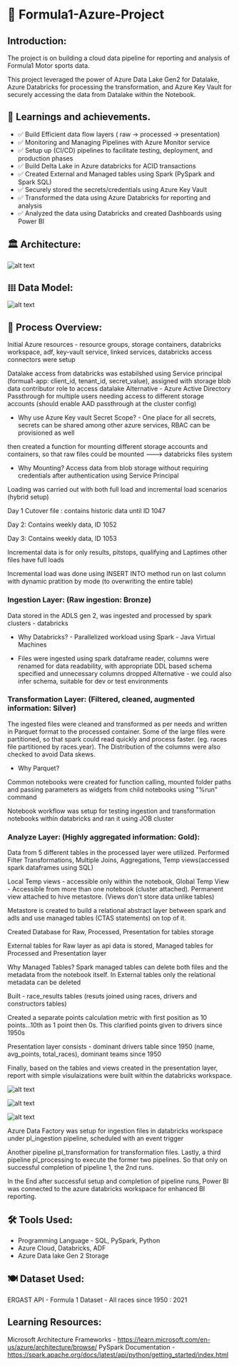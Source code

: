 # 🚀 Formula1-Azure-Project

## Introduction:

The project is on building a cloud data pipeline for reporting and analysis of Formula1 Motor sports data.

This project leveraged the power of Azure Data Lake Gen2 for Datalake, Azure Databricks for processing the transformation, and Azure Key Vault for securely accessing the data from Datalake within the Notebook.

## 🔑 Learnings and achievements.
- ✅ Build Efficient data flow layers ( raw -> processed -> presentation)
- ✅ Monitoring and Managing Pipelines with Azure Monitor service
- ✅ Setup up (CI/CD) pipelines to facilitate testing, deployment, and production phases
- ✅ Build Delta Lake in Azure databricks for ACID transactions
- ✅ Created External and Managed tables using Spark (PySpark and Spark SQL)
- ✅ Securely stored the secrets/credentials using Azure Key Vault
- ✅ Transformed the data using Azure Databricks for reporting and analysis
- ✅ Analyzed the data using Databricks and created Dashboards using Power BI

## 🏛️ Architecture:

![alt text](https://github.com/ashwin975/Formula1-Azure-Project/blob/main/Formula1-Azure%20(1).svg)

## 𝍖 Data Model:

![alt text](https://github.com/ashwin975/Formula1-Azure-Project/blob/main/formula1_ergast_db_data_model.png)

## 🧅 Process Overview:

Initial Azure resources - resource groups, storage containers, databricks workspace, adf, key-vault service, linked services, databricks access connectors were setup

Datalake access from databricks was estabilshed using Service principal (formua1-app: client_id, tenant_id, secret_value), assigned with storage blob data contributor role to access datalake
Alternative - Azure Active Directory Passthrough for multiple users needing access to different storage accounts (should enable AAD passthrough at the cluster config)

- Why use Azure Key vault Secret Scope? - One place for all secrets, secrets can be shared among other azure services, RBAC can be provisioned as well
  
then created a function for mounting different storage accounts and containers, so that raw files could be mounted ---> databricks files system

- Why Mounting? Access data from blob storage without requiring credentials after authentication using Service Principal

Loading was carried out with both full load and incremental load scenarios (hybrid setup)

Day 1 Cutover file : contains historic data until ID 1047

Day 2: Contains weekly data, ID 1052

Day 3: Contains weekly data, ID 1053

Incremental data is for only results, pitstops, qualifying and Laptimes other files have full loads

Incremental load was done using INSERT INTO method run on last column with dynamic pratition by mode (to overwriting the entire table)

### Ingestion Layer: (Raw ingestion: Bronze)

Data stored in the ADLS gen 2, was ingested and processed by spark clusters - databricks

- Why Databricks? - Parallelized workload using Spark - Java Virtual Machines

- Files were ingested using spark dataframe reader, columns were renamed for data readability, with appropriate DDL based schema specified and unnecessary columns dropped
Alternative - we could also infer schema, suitable for dev or test environments

### Transformation Layer: (Filtered, cleaned, augmented information: Silver)

The ingested files were cleaned and transformed as per needs and written in Parquet format to the processed container. Some of the large files were partitioned, so that spark could read quickly and process faster.
(eg. races file partitioned by races.year). The Distribution of the columns were also checked to avoid Data skews.

- Why Parquet?

Common notebooks were created for function calling, mounted folder paths and passing parameters as widgets from child notebooks using "%run" command

Notebook workflow was setup for testing ingestion and transformation notebooks within databricks and ran it using JOB cluster

### Analyze Layer: (Highly aggregated information: Gold):

Data from 5 different tables in the processed layer were utilized. Performed Filter Transformations, Multiple Joins, Aggregations, Temp views(accessed spark dataframes using SQL)

Local Temp views - accessible only within the notebook, Global Temp View - Accessible from more than one notebook (cluster attached). Permanent view attached to hive metastore. (Views don't store data unlike tables)

Metastore is created to build a relational abstract layer between spark and adls and use managed tables (CTAS statements) on top of it.

Created Database for Raw, Processed, Presentation for tables storage

External tables for Raw layer as api data is stored, Managed tables for Processed and Presentation layer

Why Managed Tables? Spark managed tables can delete both files and the metadata from the notebook itself. In External tables only the relational metadata can be deleted

Built - race_results tables (resuts joined using races, drivers and constructors tables)

Created a separate points calculation metric with first position as 10 points...10th as 1 point then 0s. This clarified points given to drivers since 1950s

Presentation layer consists - dominant drivers table since 1950 (name, avg_points, total_races), dominant teams since 1950

Finally, based on the tables and views created in the presentation layer, report with simple visulaizations were built within the databricks workspace.

![alt text](https://github.com/ashwin975/Formula1-Azure-Project/blob/main/Visuals/chart%20(1).png)

![alt text](https://github.com/ashwin975/Formula1-Azure-Project/blob/main/Visuals/chart%20(2).png)

![alt text](https://github.com/ashwin975/Formula1-Azure-Project/blob/main/Visuals/chart.png)

Azure Data Factory was setup for ingestion files in databricks workspace under  pl_ingestion pipeline, scheduled with an event trigger

Another pipeline pl_transformation for transformation files. Lastly, a third pipeline pl_processing to execute the former two pipelines. So that only on successful completion of pipeline 1, the 2nd runs.

In the End after successful setup and completion of pipeline runs, Power BI was connected to the azure databricks workspace for enhanced BI reporting.

## 🛠️ Tools Used:
 - Programming Language - SQL, PySpark, Python
 - Azure Cloud, Databricks, ADF
 - Azure Data lake Gen 2 Storage

## 🍽️ Dataset Used:
ERGAST API - Formula 1 Dataset - All races since 1950 : 2021

## Learning Resources:
Microsoft Architecture Frameworks - https://learn.microsoft.com/en-us/azure/architecture/browse/
PySpark Documentation - https://spark.apache.org/docs/latest/api/python/getting_started/index.html
